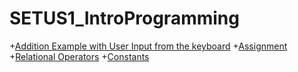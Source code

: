 # SETUS1_IntroProgramming

+[Addition Example with User Input from the keyboard](Addition.java)
+[Assignment](Assignment.java)
+[Relational Operators](Comparison.java)
+[Constants](Constants.java)
